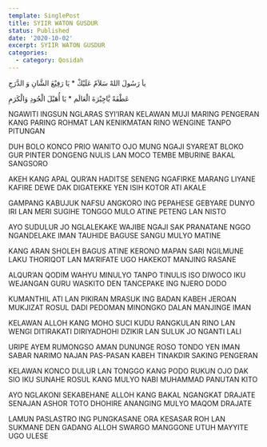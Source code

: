 ```yaml
---
template: SinglePost
title: SYIIR WATON GUSDUR
status: Published
date: '2020-10-02'
excerpt: SYIIR WATON GUSDUR
categories:
  - category: Qosidah
---
```


ياَ رَسُولَ اللهْ سَلاَمٌ عَلَيْكْ * يَا رَفِيْعَ الشَّانِ وَ الدَّرَجِ

عَطْفَةً يَّاجِيْرَةَ الْعَالَم * يَا أُهَيْلَ الْجُودِ وَالْكَرَمِ

NGAWITI INGSUN NGLARAS SYI’IRAN 
KELAWAN MUJI MARING PENGERAN
KANG PARING ROHMAT LAN KENIKMATAN 
RINO WENGINE TANPO PITUNGAN

DUH BOLO KONCO PRIO WANITO 
OJO MUNG NGAJI SYARE’AT BLOKO
GUR PINTER DONGENG NULIS LAN MOCO 
TEMBE MBURINE BAKAL SANGSORO

AKEH KANG APAL QUR’AN HADITSE 
SENENG NGAFIRKE MARANG LIYANE
KAFIRE DEWE DAK DIGATEKKE 
YEN ISIH KOTOR ATI AKALE

GAMPANG KABUJUK NAFSU ANGKORO 
ING PEPAHESE GEBYARE DUNYO
IRI LAN MERI SUGIHE TONGGO 
MULO ATINE PETENG LAN NISTO

AYO SUDULUR JO NGLALEKAKE 
WAJIBE NGAJI SAK PRANATANE
NGGO NGANDELAKE IMAN TAUHIDE 
BAGUSE SANGU MULYO MATINE

KANG ARAN SHOLEH BAGUS ATINE 
KERONO MAPAN SARI NGILMUNE
LAKU THORIQOT LAN MA’RIFATE 
UGO HAKEKOT MANJING RASANE

ALQUR’AN QODIM WAHYU MINULYO 
TANPO TINULIS ISO DIWOCO
IKU WEJANGAN GURU WASKITO 
DEN TANCEPAKE ING NJERO DODO

KUMANTHIL ATI LAN PIKIRAN 
MRASUK ING BADAN KABEH JEROAN
MUKJIZAT ROSUL DADI PEDOMAN 
MINONGKO DALAN MANJINGE IMAN

KELAWAN ALLOH KANG MOHO SUCI 
KUDU RANGKULAN RINO LAN WENGI
DITIRAKATI DIRIYADHOHI 
DZIKIR LAN SULUK JO NGANTI LALI

URIPE AYEM RUMONGSO AMAN 
DUNUNGE ROSO TONDO YEN IMAN
SABAR NARIMO NAJAN PAS-PASAN 
KABEH TINAKDIR SAKING PENGERAN

KELAWAN KONCO DULUR LAN TONGGO 
KANG PODO RUKUN OJO DAK SIO
IKU SUNAHE ROSUL KANG MULYO 
NABI MUHAMMAD PANUTAN KITO

AYO NGLAKONI SEKABEHANE 
ALLOH KANG BAKAL NGANGKAT DRAJATE
SENAJAN ASHOR TOTO DHOHIRE 
ANANGING MULYO MAQOM DRAJATE

LAMUN PASLASTRO ING PUNGKASANE 
ORA KESASAR ROH LAN SUKMANE
DEN GADANG ALLOH SWARGO MANGGONE 
UTUH MAYYITE UGO ULESE
